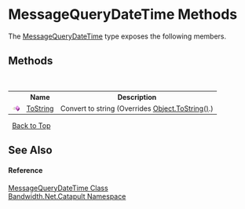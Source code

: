 ﻿# MessageQueryDateTime Methods
 

The <a href ="T_Bandwidth_Net_Catapult_MessageQueryDateTime.md">MessageQueryDateTime</a> type exposes the following members.


## Methods
&nbsp;<table><tr><th></th><th>Name</th><th>Description</th></tr><tr><td>![Public method](media/pubmethod.gif "Public method")</td><td><a href ="M_Bandwidth_Net_Catapult_MessageQueryDateTime_ToString.md">ToString</a></td><td>
Convert to string
 (Overrides <a href="http://msdn2.microsoft.com/en-us/library/7bxwbwt2" target="_blank">Object.ToString()</a>.)</td></tr></table>&nbsp;
<a href="#messagequerydatetime-methods">Back to Top</a>

## See Also


#### Reference
<a href ="T_Bandwidth_Net_Catapult_MessageQueryDateTime.md">MessageQueryDateTime Class</a><br /><a href ="N_Bandwidth_Net_Catapult.md">Bandwidth.Net.Catapult Namespace</a><br />